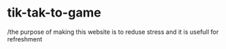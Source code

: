 # tik-tak-to-game
/the purpose of making this website is to reduse stress and it is usefull for refreshment
